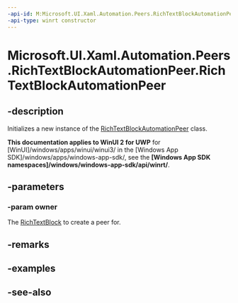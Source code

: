 ```yaml
---
-api-id: M:Microsoft.UI.Xaml.Automation.Peers.RichTextBlockAutomationPeer.#ctor(Microsoft.UI.Xaml.Controls.RichTextBlock)
-api-type: winrt constructor
---
```


<!-- Method syntax
public RichTextBlockAutomationPeer(Windows.UI.Xaml.Controls.RichTextBlock owner)
-->

# Microsoft.UI.Xaml.Automation.Peers.RichTextBlockAutomationPeer.RichTextBlockAutomationPeer

## -description
Initializes a new instance of the [RichTextBlockAutomationPeer](richtextblockautomationpeer.md) class.

**This documentation applies to WinUI 2 for UWP** for [WinUI]/windows/apps/winui/winui3/ in the [Windows App SDK]/windows/apps/windows-app-sdk/, see the **[Windows App SDK namespaces]/windows/windows-app-sdk/api/winrt/**.

## -parameters
### -param owner
The [RichTextBlock](../microsoft.ui.xaml.controls/richtextblock.md) to create a peer for.

## -remarks

## -examples

## -see-also
